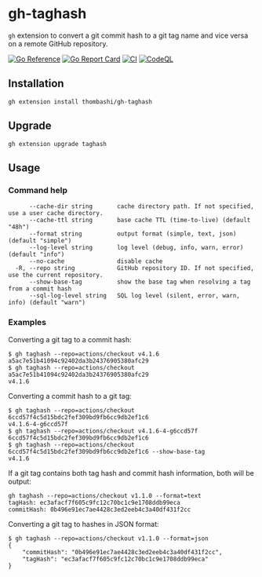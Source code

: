 # gh-taghash

`gh` extension to convert a git commit hash to a git tag name and vice versa on a remote GitHub repository.

[![Go Reference](https://pkg.go.dev/badge/github.com/thombashi/gh-taghash.svg)](https://pkg.go.dev/github.com/thombashi/gh-taghash)
[![Go Report Card](https://goreportcard.com/badge/github.com/thombashi/gh-taghash)](https://goreportcard.com/report/github.com/thombashi/gh-taghash)
[![CI](https://github.com/thombashi/gh-taghash/actions/workflows/ci.yaml/badge.svg)](https://github.com/thombashi/gh-taghash/actions/workflows/ci.yaml)
[![CodeQL](https://github.com/thombashi/gh-taghash/actions/workflows/github-code-scanning/codeql/badge.svg)](https://github.com/thombashi/gh-taghash/actions/workflows/github-code-scanning/codeql)


## Installation

```console
gh extension install thombashi/gh-taghash
```


## Upgrade

```console
gh extension upgrade taghash
```


## Usage

### Command help

```
      --cache-dir string       cache directory path. If not specified, use a user cache directory.
      --cache-ttl string       base cache TTL (time-to-live) (default "48h")
      --format string          output format (simple, text, json) (default "simple")
      --log-level string       log level (debug, info, warn, error) (default "info")
      --no-cache               disable cache
  -R, --repo string            GitHub repository ID. If not specified, use the current repository.
      --show-base-tag          show the base tag when resolving a tag from a commit hash
      --sql-log-level string   SQL log level (silent, error, warn, info) (default "warn")
```

### Examples

Converting a git tag to a commit hash:

```
$ gh taghash --repo=actions/checkout v4.1.6
a5ac7e51b41094c92402da3b24376905380afc29
$ gh taghash --repo=actions/checkout a5ac7e51b41094c92402da3b24376905380afc29
v4.1.6
```

Converting a commit hash to a git tag:

```
$ gh taghash --repo=actions/checkout 6ccd57f4c5d15bdc2fef309bd9fb6cc9db2ef1c6
v4.1.6-4-g6ccd57f
$ gh taghash --repo=actions/checkout v4.1.6-4-g6ccd57f
6ccd57f4c5d15bdc2fef309bd9fb6cc9db2ef1c6
$ gh taghash --repo=actions/checkout 6ccd57f4c5d15bdc2fef309bd9fb6cc9db2ef1c6 --show-base-tag
v4.1.6
```

If a git tag contains both tag hash and commit hash information, both will be output:

```
gh taghash --repo=actions/checkout v1.1.0 --format=text
tagHash: ec3afacf7f605c9fc12c70bc1c9e1708ddb99eca
commitHash: 0b496e91ec7ae4428c3ed2eeb4c3a40df431f2cc
```

Converting a git tag to hashes in JSON format:

```
$ gh taghash --repo=actions/checkout v1.1.0 --format=json
{
    "commitHash": "0b496e91ec7ae4428c3ed2eeb4c3a40df431f2cc",
    "tagHash": "ec3afacf7f605c9fc12c70bc1c9e1708ddb99eca"
}
```
